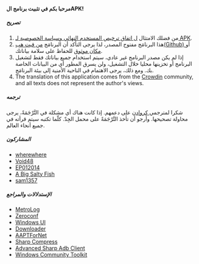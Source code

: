#### مرحبا بكم في تثبيت برنامج الAPK!

##### تصريح
1. من فضلك الامتثال [ل اتفاق ترخيص المستخدم النهائي وسياسة الخصوصية لـ APK](https://github.com/Paving-Base/APK-Installer/blob/main/Privacy.md).
2. هذا البرنامَج مفتوح المصدر، لذا يرجى التأكد أن البرنامَج [ من قيت هب(Github) ](https://github.com/Paving-Base/APK-Installer)أو [مكان موثوق](https://www.microsoft.com/store/apps/9P2JFQ43FPPG) للحفاظ على سلامة بياناتك.
3. إذا لم يكن مصدر البرنامج غير عادي، سيتم استخدام جميع بياناتك فقط لتشغيل البرنامج أو تخزينها محليا خلال التشغيل، ولن يسرق المطور أي من البيانات الخاصة بك. ومع ذلك، يرجى الاهتمام في الناحية الأمنية إلى بيئة البرنامَج.
4. The translation of this application comes from the [Crowdin](https://crowdin.com/project/APKInstaller "Crowdin") community, and all texts does not represent the author's views.

##### ترجمه
شكرا لمترجمي[ كروادن](https://crowdin.com/project/APKInstaller "Crowdin") على دعمهم. إذا كانت هناك أي مشكلة في التَّرْجَمَةً، يرجى محاولة تصحيحها. وأرجو أن تأخذ التَّرْجَمَةً على محمل الجِدّ. كلّما تكتبه سيتم قرأته في جميع أنحاء العالم.

##### المشاركون
- [wherewhere](https://github.com/wherewhere)
- [Void48](https://github.com/Void48)
- [EP012014](https://github.com/EP012014)
- [A Big Salty Fish](https://github.com/bigsaltyfishes)
- [sam1357](https://github.com/sam1357)

##### الإستدلالات والمراجع
- [MetroLog](https://github.com/roubachof/MetroLog "MetroLog")
- [Zeroconf](https://github.com/novotnyllc/Zeroconf "Zeroconf")
- [Windows UI](https://github.com/microsoft/microsoft-ui-xaml "Windows UI")
- [Downloader](https://github.com/bezzad/Downloader "Downloader")
- [AAPTForNet](https://github.com/canheo136/QuickLook.Plugin.ApkViewer "AAPTForNet")
- [Sharp Compress](https://github.com/adamhathcock/sharpcompress "Sharp Compress")
- [Advanced Sharp Adb Client](https://github.com/yungd1plomat/AdvancedSharpAdbClient "Advanced Sharp Adb Client")
- [Windows Community Toolkit](https://github.com/CommunityToolkit/WindowsCommunityToolkit "Windows Community Toolkit")